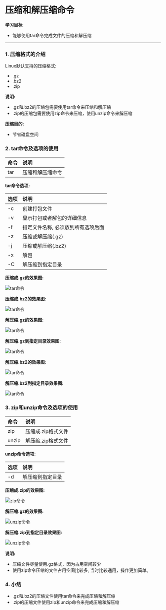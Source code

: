 # 压缩和解压缩命令

**学习目标**

* 能够使用tar命令完成文件的压缩和解压缩

---

### 1. 压缩格式的介绍

Linux默认支持的压缩格式:
* .gz
* .bz2
* .zip

**说明:**

* .gz和.bz2的压缩包需要使用tar命令来压缩和解压缩
* .zip的压缩包需要使用zip命令来压缩，使用unzip命令来解压缩

**压缩目的:**

* 节省磁盘空间

### 2. tar命令及选项的使用

| 命令 | 说明 |
| :--- | :--- |
| tar | 压缩和解压缩命令 |

**tar命令选项:**

| 选项 | 说明 |
| :--- | :--- |
| -c | 创建打包文件 |
| -v | 显示打包或者解包的详细信息 |
| -f | 指定文件名称, 必须放到所有选项后面 |
| -z | 压缩或解压缩(.gz) |
| -j | 压缩或解压缩(.bz2) |
| -x | 解包 |
| -C | 解压缩到指定目录 |

**压缩成.gz的效果图:**

![tar命令](/linux高级命令/imgs/tar-1.png)  

**压缩成.bz2的效果图:**

![tar命令](/linux高级命令/imgs/tar-2.png) 

**解压缩.gz的效果图:**

![tar命令](/linux高级命令/imgs/tar-3.png) 

**解压缩.gz到指定目录效果图:**

![tar命令](/linux高级命令/imgs/tar-4.png) 

**解压缩.bz2的效果图:**

![tar命令](/linux高级命令/imgs/tar-5.png) 

**解压缩.bz2到指定目录效果图:**

![tar命令](/linux高级命令/imgs/tar-6.png) 

### 3. zip和unzip命令及选项的使用

| 命令 | 说明 |
| :--- | :--- |
| zip | 压缩成.zip格式文件 |
| unzip | 解压缩.zip格式文件 |

**unzip命令选项:**

| 选项 | 说明 |
| :--- | :--- |
| -d | 解压缩到指定目录 |

**压缩成.zip的效果图:**

![zip命令](/linux高级命令/imgs/zip-1.png)  

**解压缩.gz的效果图:**

![unzip命令](/linux高级命令/imgs/unzip-1.png) 

**解压缩.zip到指定目录效果图:**

![unzip命令](/linux高级命令/imgs/unzip-2.png) 


**说明:**

* 压缩文件尽量使用.gz格式，因为占用空间较少
* 使用zip命令压缩的文件占用空间比较多, 当时比较通用，操作更加简单。

### 4. 小结

* .gz和.bz2的压缩文件使用tar命令来完成压缩和解压缩
* .zip的压缩文件使用zip和unzip命令来完成压缩和解压缩





